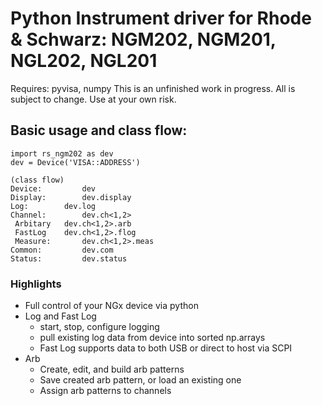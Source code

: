 # Python Instrument driver for Rhode & Schwarz: NGM202, NGM201, NGL202, NGL201
Requires: pyvisa, numpy
This is an unfinished work in progress.  All is subject to change.  Use at your own risk.
## Basic usage and class flow:
```
import rs_ngm202 as dev          
dev = Device('VISA::ADDRESS')  

(class flow)
Device:         dev  
Display:        dev.display
Log:		dev.log 
Channel:        dev.ch<1,2>
 Arbitary	dev.ch<1,2>.arb
 FastLog	dev.ch<1,2>.flog
 Measure:    	dev.ch<1,2>.meas 
Common:     	dev.com 
Status:     	dev.status
```
### Highlights
* Full control of your NGx device via python
* Log and Fast Log
	* start, stop, configure logging
	* pull existing log data from device into sorted np.arrays
	* Fast Log supports data to both USB or direct to host via SCPI
* Arb
	* Create, edit, and build arb patterns
	* Save created arb pattern, or load an existing one
	* Assign arb patterns to channels